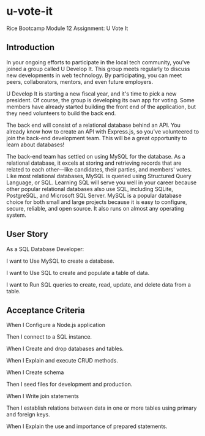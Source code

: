 # u-vote-it
Rice Bootcamp Module 12 Assignment: U Vote It

## Introduction

In your ongoing efforts to participate in the local tech community, you've joined a group called U Develop It. This group meets regularly to discuss new developments in web technology. By participating, you can meet peers, collaborators, mentors, and even future employers.

U Develop It is starting a new fiscal year, and it's time to pick a new president. Of course, the group is developing its own app for voting. Some members have already started building the front end of the application, but they need volunteers to build the back end.

The back end will consist of a relational database behind an API. You already know how to create an API with Express.js, so you've volunteered to join the back-end development team. This will be a great opportunity to learn about databases!

The back-end team has settled on using MySQL for the database. As a relational database, it excels at storing and retrieving records that are related to each other—like candidates, their parties, and members' votes. Like most relational databases, MySQL is queried using Structured Query Language, or SQL. Learning SQL will serve you well in your career because other popular relational databases also use SQL, including SQLite, PostgreSQL, and Microsoft SQL Server. MySQL is a popular database choice for both small and large projects because it is easy to configure, secure, reliable, and open source. It also runs on almost any operating system.

## User Story

As a SQL Database Developer:

I want to Use MySQL to create a database.

I want to Use SQL to create and populate a table of data.

I want to Run SQL queries to create, read, update, and delete data from a table.

## Acceptance Criteria

When I Configure a Node.js application 

Then I connect to a SQL instance.

When I Create and drop databases and tables.

When I Explain and execute CRUD methods.

When I Create schema

Then I seed files for development and production.

When I Write join statements

Then I establish relations between data in one or more tables using primary and foreign keys.

When I Explain the use and importance of prepared statements.
